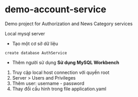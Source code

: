 # demo-account-service
Demo project for Authorization and News Category services

Local mysql server
* Tạo một cơ sở dữ liệu

```
create database AuthService
```
* Thêm người sử dụng 
**Sử dụng MySQL Workbench**
1. Truy cập local host connection với quyền root
2. Server > Users and Privileges
3. Thêm user: username - password
4. Thay đổi cấu hình trong file application.yaml
